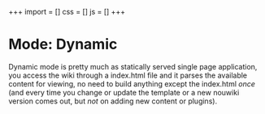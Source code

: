 +++
import = []
css = []
js = []
+++

# Mode: Dynamic

Dynamic mode is pretty much as statically served single page application, you access the wiki through a index.html file and it parses the available content for viewing, no need to build anything except the index.html _once_ (and every time you change or update the template or a new nouwiki version comes out, but _not_ on adding new content or plugins).

<!-- -->